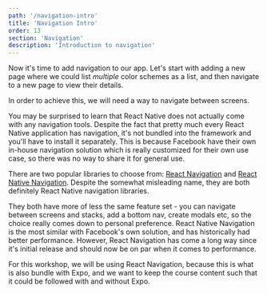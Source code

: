 ```yaml
---
path: '/navigation-intro'
title: 'Navigation Intro'
order: 13
section: 'Navigation'
description: 'Introduction to navigation'
---
```


Now it's time to add navigation to our app. Let's start with adding a new page where we could list _multiple_ color schemes as a list, and then navigate to a new page to view their details.

In order to achieve this, we will need a way to navigate between screens.

You may be surprised to learn that React Native does not actually come with any navigation tools. Despite the fact that pretty much every React Native application has navigation, it's not bundled into the framework and you'll have to install it separately. This is because Facebook have their own in-house navigation solution which is really customized for their own use case, so there was no way to share it for general use.

There are two popular libraries to choose from: [React Navigation](https://reactnavigation.org/) and [React Native Navigation](https://wix.github.io/react-native-navigation/#/). Despite the somewhat misleading name, they are both definitely React Native navigation libraries.

They both have more of less the same feature set - you can navigate between screens and stacks, add a bottom nav, create modals etc, so the choice really comes down to personal preference. React Native Navigation is the most similar with Facebook's own solution, and has historically had better performance. However, React Navigation has come a long way since it's initial release and should now be on par when it comes to performance.

For this workshop, we will be using React Navigation, because this is what is also bundle with Expo, and we want to keep the course content such that it could be followed with and without Expo.

